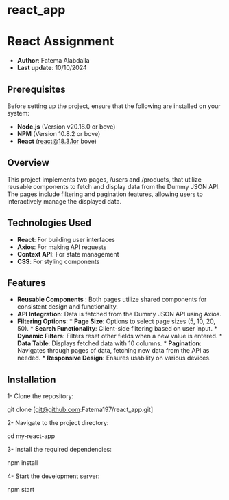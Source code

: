 
# react_app
# React Assignment
* **Author**: Fatema Alabdalla
* **Last update**: 10/10/2024

## Prerequisites

Before setting up the project, ensure that the following are installed on your system:

- **Node.js** (Version v20.18.0 or bove)
- **NPM**  (Version 10.8.2 or bove)
- **React** (react@18.3.1or bove) 

## Overview

This project implements two pages, /users and /products, that utilize reusable components to fetch and display data from the Dummy JSON API. The pages include filtering and pagination features, allowing users to interactively manage the displayed data.

## Technologies Used

* **React**: For building user interfaces
* **Axios**: For making API requests
* **Context API**: For state management
* **CSS**: For styling components

## Features

* **Reusable Components** : Both pages utilize shared components for consistent design and functionality.
* **API Integration**: Data is fetched from the Dummy JSON API using Axios.
* **Filtering Options**:
        * **Page Size**: Options to select page sizes (5, 10, 20, 50).
        * **Search Functionality**: Client-side filtering based on user input.
        * **Dynamic Filters**: Filters reset other fields when a new value is entered.
        * **Data Table**: Displays fetched data with 10 columns.
        * **Pagination**: Navigates through pages of data, fetching new data from the API as needed.
        * **Responsive Design**: Ensures usability on various devices.

## Installation

1- Clone the repository:

git clone [git@github.com:Fatema197/react_app.git]

2- Navigate to the project directory:

cd my-react-app

3- Install the required dependencies:

npm install

4- Start the development server:

npm start